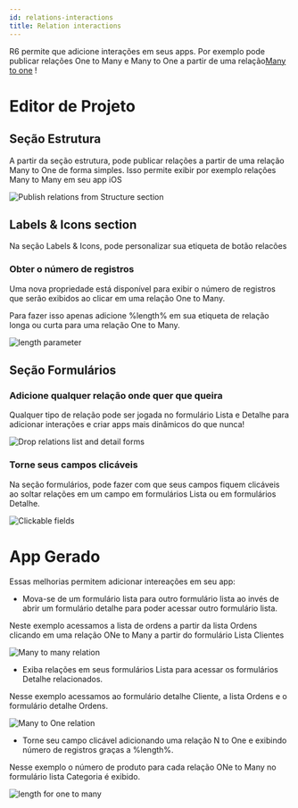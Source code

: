 ```yaml
---
id: relations-interactions
title: Relation interactions
---
```


R6 permite que adicione interações em seus apps. Por exemplo pode publicar relações One to Many e Many to One a partir de uma relação[Many to one](many-to-one-relations.html) !

# Editor de Projeto

## Seção Estrutura

A partir da seção estrutura, pode publicar relações a partir de uma relação Many to One de forma simples. Isso permite exibir por exemplo relações Many to Many em seu app iOS

![Publish relations from Structure section](assets/en/relations/structure-section.gif)

## Labels & Icons section

Na seção Labels & Icons, pode personalizar sua etiqueta de botão relacões

### Obter o número de registros

Uma nova propriedade está disponível para exibir o número de registros que serão exibidos ao clicar em uma relação One to Many.

Para fazer isso apenas adicione %length% em sua etiqueta de relação longa ou curta para uma relação One to Many.

![length parameter](assets/en/relations/icons-labels-length-parameter-relation.png)

## Seção Formulários

### Adicione qualquer relação onde quer que queira

Qualquer tipo de relação pode ser jogada no formulário Lista e Detalhe para adicionar interações e criar apps mais dinâmicos do que nunca!

![Drop relations list and detail forms](assets/en/relations/drop-relation-list-detail-form.gif)

### Torne seus campos clicáveis

Na seção formulários, pode fazer com que seus campos fiquem clicáveis ao soltar relações em um campo em formulários Lista ou em formulários Detalhe.

![Clickable fields](assets/en/relations/clickable-fields-relation.gif)


# App Gerado

Essas melhorias permitem adicionar intereações em seu app:

* Mova-se de um formulário lista para outro formulário lista ao invés de abrir um formulário detalhe para poder acessar outro formulário lista.

Neste exemplo acessamos a lista de ordens a partir da lista Ordens clicando em uma relação ONe to Many a partir do formulário Lista Clientes

![Many to many relation](assets/en/relations/many-to-many-relations.gif)

* Exiba relações em seus formulários Lista para acessar os formulários Detalhe relacionados.

Nesse exemplo acessamos ao formulário detalhe Cliente, a lista Ordens e o formulário detalhe Ordens.

![Many to One relation](assets/en/relations/many-to-one-relations.gif)

* Torne seu campo clicável adicionando uma relação N to One e exibindo número de registros graças a  %length%.

Nesse exemplo o número de produto para cada relação ONe to Many no formulário lista Categoria é exibido.

![length for one to many](assets/en/relations/length-for-one-to-many.png)



